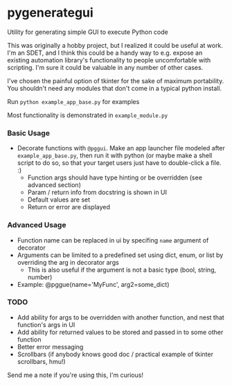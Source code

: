 # pygenerategui
Utility for generating simple GUI to execute Python code

This was originally a hobby project, but I realized it could be useful at work. I'm an SDET, and I think this could be a handy way to e.g. expose an existing automation library's functionality to people uncomfortable with scripting. I'm sure it could be valuable in any number of other cases.

I've chosen the painful option of tkinter for the sake of maximum portability. You shouldn't need any modules that don't come in a typical python install.

Run `python example_app_base.py` for examples

Most functionality is demonstrated in `example_module.py`

### Basic Usage
- Decorate functions with `@pggui`. Make an app launcher file modeled after `example_app_base.py`, then run it with python (or maybe make a shell script to do so, so that your target users just have to double-click a file. :)
  - Function args should have type hinting or be overridden (see advanced section)
  - Param / return info from docstring is shown in UI
  - Default values are set
  - Return or error are displayed
    
### Advanced Usage
- Function name can be replaced in ui by specifing `name` argument of decorator
- Arguments can be limited to a predefined set using dict, enum, or list by overriding the arg in decorator args
  - This is also useful if the argument is not a basic type (bool, string, number)
- Example: @pggue(name='MyFunc', arg2=some_dict)

### TODO
- Add ability for args to be overridden with another function, and nest that function's args in UI
- Add ability for returned values to be stored and passed in to some other function
- Better error messaging
- Scrollbars (if anybody knows good doc / practical example of tkinter scrollbars, hmu!)

Send me a note if you're using this, I'm curious!
